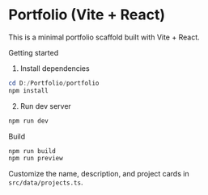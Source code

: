 <!-- @format -->

# Portfolio (Vite + React)

This is a minimal portfolio scaffold built with Vite + React.

Getting started

1. Install dependencies

```powershell
cd D:/Portfolio/portfolio
npm install
```

2. Run dev server

```powershell
npm run dev
```

Build

```powershell
npm run build
npm run preview
```

Customize the name, description, and project cards in `src/data/projects.ts`.
